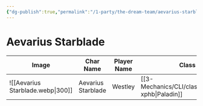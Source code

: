 ```yaml
---
{"dg-publish":true,"permalink":"/1-party/the-dream-team/aevarius-starblade/","tags":["player"],"created":"2025-03-16T19:41:31.367-04:00","updated":"2025-03-17T22:20:24.243-04:00"}
---
```



# Aevarius Starblade

| Image                             | Char Name         | Player Name    | Class         | Race         | Level         |
| --------------------------------- | ----------------- | -------------- | ------------- | ------------ | ------------- |
| ![[Aevarius Starblade.webp\|300]] | Aevarius Starblade | Westley | [[3-Mechanics/CLI/classes/paladin-xphb\|Paladin]] | Human | 3 |
